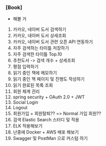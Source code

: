 ### [Book]

- 해볼 거
  
1. 카카오, 네이버 도서 검색하기
2. 카카오, 네이버 도서 상세조회
3. 카카오, 네이버 도서 관련 오픈 API 연동하기
4. 자주 검색하는 타이틀 저장하기
5. 자주 검색한 타이틀 Top.10
6. 추천도서 -> 검색 개수 + 상세조회
7. 평점 입력하기
8. 읽기 중인 책에 메모하기
9. 읽기 중인 책 페이지 및 진행도 작성하기
10. 읽기 완료된 목록 조회
11. 회원 체계 괸리
12. spring security + OAuth 2.0 + JWT
13. Social Login
14. Logout
15. 회원가입 + 회원탈퇴?? => Normal 가입 회원??
16. 검색 Elastic Search 스터디 및 적용
17. ELK 적용해보기
18. 난중에 Docker + AWS 배포 해보기
19. Swagger 및 PostMan 으로 커스텀 하기
